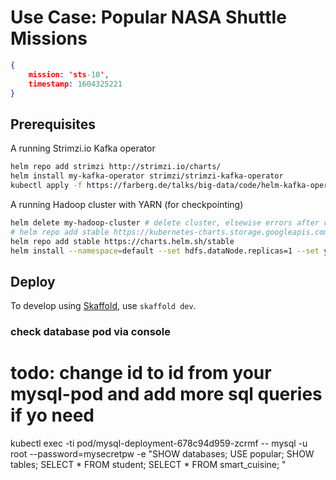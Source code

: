 # Use Case: Popular NASA Shuttle Missions

```json
{ 
	mission: 'sts-10', 
	timestamp: 1604325221 
}
```

## Prerequisites

A running Strimzi.io Kafka operator

```bash
helm repo add strimzi http://strimzi.io/charts/
helm install my-kafka-operator strimzi/strimzi-kafka-operator
kubectl apply -f https://farberg.de/talks/big-data/code/helm-kafka-operator/kafka-cluster-def.yaml
```

A running Hadoop cluster with YARN (for checkpointing)

```bash
helm delete my-hadoop-cluster # delete cluster, elsewise errors after computer restart
# helm repo add stable https://kubernetes-charts.storage.googleapis.com/ -->nolonger available, instead try:
helm repo add stable https://charts.helm.sh/stable
helm install --namespace=default --set hdfs.dataNode.replicas=1 --set yarn.nodeManager.replicas=1 --set hdfs.webhdfs.enabled=true my-hadoop-cluster stable/hadoop
```


## Deploy

To develop using [Skaffold](https://skaffold.dev/), use `skaffold dev`. 




### check database pod via console
# todo: change id to id from your mysql-pod and add more sql queries if yo need
 kubectl exec -ti pod/mysql-deployment-678c94d959-zcrmf  -- mysql -u root --password=mysecretpw -e "SHOW databases; USE popular; SHOW tables; SELECT * FROM student; SELECT * FROM smart_cuisine; " 